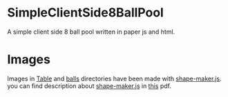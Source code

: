 # SimpleClientSide8BallPool
A simple client side 8 ball pool written in paper js and html.

# Images
Images in [Table](https://github.com/AS-MCMXCIX/SimpleClientSide8BallPool/tree/master/res/Table) and [balls](https://github.com/AS-MCMXCIX/SimpleClientSide8BallPool/tree/master/res/balls) directories have been made with  [shape-maker.js](https://github.com/AS-MCMXCIX/SimpleClientSide8BallPool/blob/master/src/shape_maker.js). you can find description about [shape-maker.js](https://github.com/AS-MCMXCIX/SimpleClientSide8BallPool/blob/master/src/shape_maker.js) in [this](????) pdf.

# 
